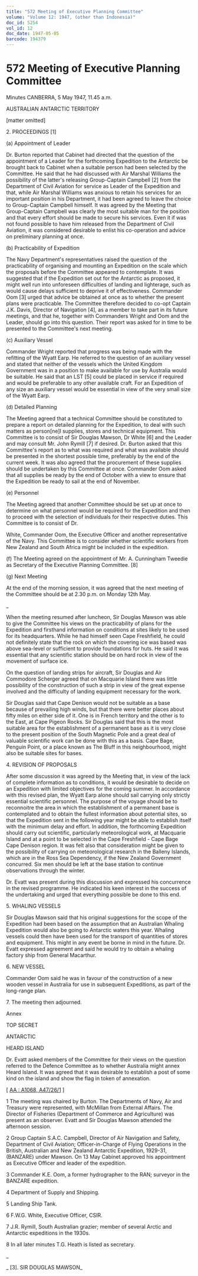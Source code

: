 ```yaml
---
title: "572 Meeting of Executive Planning Committee"
volume: "Volume 12: 1947, (other than Indonesia)"
doc_id: 5254
vol_id: 12
doc_date: 1947-05-05
barcode: 194379
---
```


# 572 Meeting of Executive Planning Committee

Minutes CANBERRA, 5 May 1947, 11.45 a.m.

AUSTRALIAN ANTARCTIC TERRITORY

[matter omitted]

2\. PROCEEDINGS [1]

(a) Appointment of Leader

Dr. Burton reported that Cabinet had directed that the question of the appointment of a Leader for the forthcoming Expedition to the Antarctic be brought back to Cabinet when a suitable person had been selected by the Committee. He said that he had discussed with Air Marshal Williams the possibility of the latter's releasing Group-Captain Campbell [2] from the Department of Civil Aviation for service as Leader of the Expedition and that, while Air Marshal Williams was anxious to retain his services for an important position in his Department, it had been agreed to leave the choice to Group-Captain Campbell himself. It was agreed by the Meeting that Group-Captain Campbell was clearly the most suitable man for the position and that every effort should be made to secure his services. Even it if was not found possible to have him released from the Department of Civil Aviation, it was considered desirable to enlist his co-operation and advice on preliminary planning at once.

(b) Practicability of Expedition

The Navy Department's representatives raised the question of the practicability of organising and mounting an Expedition on the scale which the proposals before the Committee appeared to contemplate. It was suggested that if the Expedition set out for the Antarctic as proposed, it might well run into unforeseen difficulties of landing and lighterage, such as would cause delays sufficient to deprive it of effectiveness. Commander Oom [3] urged that advice be obtained at once as to whether the present plans were practicable. The Committee therefore decided to co-opt Captain J.K. Davis, Director of Navigation [4], as a member to take part in its future meetings, and that he, together with Commanders Wright and Oom and the Leader, should go into this question. Their report was asked for in time to be presented to the Committee's next meeting.

(c) Auxiliary Vessel

Commander Wright reported that progress was being made with the refitting of the Wyatt Earp. He referred to the question of an auxiliary vessel and stated that neither of the vessels which the United Kingdom Government was in a position to make available for use by Australia would be suitable. He said that an LST [5] could be placed in service if required and would be preferable to any other available craft. For an Expedition of any size an auxiliary vessel would be essential in view of the very small size of the Wyatt Earp.

(d) Detailed Planning

The Meeting agreed that a technical Committee should be constituted to prepare a report on detailed planning for the Expedition, to deal with such matters as person[ne]l supplies, stores and technical equipment. This Committee is to consist of Sir Douglas Mawson, Dr White [6] and the Leader and may consult Mr. John Rymill [7] if desired. Dr. Burton asked that this Committee's report as to what was required and what was available should be presented in the shortest possible time, preferably by the end of the current week. It was also agreed that the procurement of these supplies should be undertaken by this Committee at once. Commander Oom asked that all supplies be ready by the end of October with a view to ensure that the Expedition be ready to sail at the end of November.

(e) Personnel

The Meeting agreed that another Committee should be set up at once to determine on what personnel would be required for the Expedition and then to proceed with the selection of individuals for their respective duties. This Committee is to consist of Dr.

White, Commander Oom, the Executive Officer and another representative of the Navy. This Committee is to consider whether scientific workers from New Zealand and South Africa might be included in the expedition.

(f) The Meeting agreed on the appointment of Mr. A. Cunningham Tweedie as Secretary of the Executive Planning Committee. [8]

(g) Next Meeting

At the end of the morning session, it was agreed that the next meeting of the Committee should be at 2.30 p.m. on Monday 12th May.

_

When the meeting resumed after luncheon, Sir Douglas Mawson was able to give the Committee his views on the practicability of plans for the Expedition and firsthand information on conditions at sites likely to be used for its headquarters. While he had himself seen Cape Freshfield, he could not definitely state that the rock on which the covering ice was based was above sea-level or sufficient to provide foundations for huts. He said it was essential that any scientific station should be on hard rock in view of the movement of surface ice.

On the question of landing strips for aircraft, Sir Douglas and Air Commodore Scherger agreed that on Macquarie Island there was little possibility of the construction of such a strip in view of the great expense involved and the difficulty of landing equipment necessary for the work.

Sir Douglas said that Cape Denison would not be suitable as a base because of prevailing high winds, but that there were better places about fifty miles on either side of it. One is in French territory and the other is to the East, at Cape Pigeon Rocks. Sir Douglas said that this is the most suitable area for the establishment of a permanent base as it is very close to the present position of the South Magnetic Pole and a great deal of valuable scientific work can be done with this as a basis. Cape Bage, Penguin Point, or a place known as The Bluff in this neighbourhood, might also be suitable sites for bases.

4\. REVISION OF PROPOSALS

After some discussion it was agreed by the Meeting that, in view of the lack of complete information as to conditions, it would be desirable to decide on an Expedition with limited objectives for the coming summer. In accordance with this revised plan, the Wyatt Earp alone should sail carrying only strictly essential scientific personnel. The purpose of the voyage should be to reconnoitre the area in which the establishment of a permanent base is contemplated and to obtain the fullest information about potential sites, so that the Expedition sent in the following year might be able to establish itself with the minimum delay and effort. In addition, the forthcoming Expedition should carry out scientific, particularly meteorological work, at Macquarie Island and at a point to be selected in the Cape Freshfield - Cape Bage Cape Denison region. It was felt also that consideration might be given to the possibility of carrying on meteorological research in the Balleny Islands, which are in the Ross Sea Dependency, if the New Zealand Government concurred. Six men should be left at the base station to continue observations through the winter.

Dr. Evatt was present during this discussion and expressed his concurrence in the revised programme. He indicated his keen interest in the success of the undertaking and urged that everything possible be done to this end.

5\. WHALING VESSELS

Sir Douglas Mawson said that his original suggestions for the scope of the Expedition had been based on the assumption that an Australian Whaling Expedition would also be going to Antarctic waters this year. Whaling vessels could then have been used for the transport of quantities of stores and equipment. This might in any event be borne in mind in the future. Dr. Evatt expressed agreement and said he would try to obtain a whaling factory ship from General Macarthur.

6\. NEW VESSEL

Commander Oom said he was in favour of the construction of a new wooden vessel in Australia for use in subsequent Expeditions, as part of the long-range plan.

7\. The meeting then adjourned.

Annex

TOP SECRET

ANTARCTIC

HEARD ISLAND

Dr. Evatt asked members of the Committee for their views on the question referred to the Defence Committee as to whether Australia might annex Heard Island. It was agreed that it was desirable to establish a post of some kind on the island and show the flag in token of annexation.

[ [AA : A1068, A47/26/1](http://www.naa.gov.au/cgi-bin/Search?O=I&Number=194379) ]

1 The meeting was chaired by Burton. The Departments of Navy, Air and Treasury were represented, with McMillan from External Affairs. The Director of Fisheries (Department of Commerce and Agriculture) was present as an observer. Evatt and Sir Douglas Mawson attended the afternoon session.

2 Group Captain S.A.C. Campbell, Director of Air Navigation and Safety, Department of Civil Aviation; Officer-in-Charge of Flying Operations in the British, Australian and New Zealand Antarctic Expedition, 1929-31, (BANZARE) under Mawson. On 13 May Cabinet approved his appointment as Executive Officer and leader of the expedition.

3 Commander K.E. Oom, a former hydrographer to the RAN; surveyor in the BANZARE expedition.

4 Department of Supply and Shipping.

5 Landing Ship Tank.

6 F.W.G. White, Executive Officer, CSIR.

7 J.R. Rymill, South Australian grazier; member of several Arctic and Antarctic expeditions in the 1930s.

8 In all later minutes T.G. Heath is listed as secretary.

_

_ [3]. SIR DOUGLAS MAWSON_
